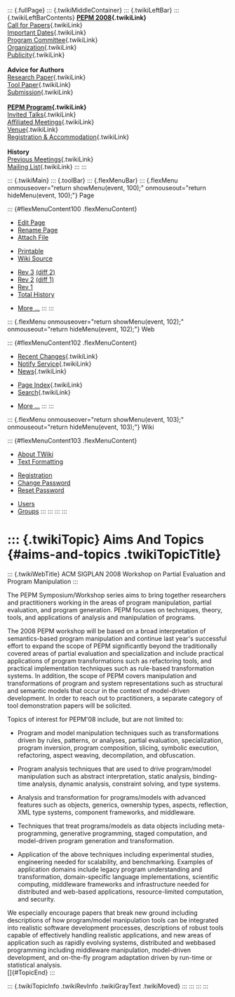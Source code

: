 ::: {.fullPage}
::: {.twikiMiddleContainer}
::: {.twikiLeftBar}
::: {.twikiLeftBarContents}
**[PEPM 2008](WebHome){.twikiLink}**\
[Call for Papers](CallForPapers){.twikiLink}\
[Important Dates](ImportantDates){.twikiLink}\
[Program Committee](ProgramCommittee){.twikiLink}\
[Organization](ConferenceOrganization){.twikiLink}\
[Publicity](PEPMPublicity){.twikiLink}\
\
**Advice for Authors**\
[Research Paper](ResearchPaperAdvice){.twikiLink}\
[Tool Paper](ToolPaperAdvice){.twikiLink}\
[Submission](PaperSubmission){.twikiLink}\
\
**[PEPM Program](PEPMProgram){.twikiLink}**\
[Invited Talks](InvitedTalks){.twikiLink}\
[Affiliated Meetings](AffiliatedMeetings){.twikiLink}\
[Venue](WorkshopVenue){.twikiLink}\
[Registration & Accommodation](RegistrationAndAccomodation){.twikiLink}\
\
**History**\
[Previous Meetings](PreviousMeetings){.twikiLink}\
[Mailing List](PEPMNews){.twikiLink}
:::
:::

::: {.twikiMain}
::: {.toolBar}
::: {.flexMenuBar}
::: {.flexMenu onmouseover="return showMenu(event, 100);" onmouseout="return hideMenu(event, 100);"}
Page

::: {#flexMenuContent100 .flexMenuContent}
-   [Edit
    Page](http://www.program-transformation.org/edit/PEPM08/AimsAndTopics?t=1536828929)
-   [Rename
    Page](http://www.program-transformation.org/rename/PEPM08/AimsAndTopics)
-   [Attach
    File](http://www.program-transformation.org/attach/PEPM08/AimsAndTopics)

<!-- -->

-   [Printable](http://www.program-transformation.org/view/PEPM08/AimsAndTopics?skin=print.pattern)
-   [Wiki
    Source](http://www.program-transformation.org/view/PEPM08/AimsAndTopics?skin=text&raw=on&contenttype=text/plain)

<!-- -->

-   [Rev
    3](http://www.program-transformation.org/view/PEPM08/AimsAndTopics?rev=1.3)
    [(diff 2)](http://www.program-transformation.org/rdiff/PEPM08/AimsAndTopics?rev1=1.3&rev2=1.2)
-   [Rev
    2](http://www.program-transformation.org/view/PEPM08/AimsAndTopics?rev=1.2)
    [(diff 1)](http://www.program-transformation.org/rdiff/PEPM08/AimsAndTopics?rev1=1.2&rev2=1.1)
-   [Rev
    1](http://www.program-transformation.org/view/PEPM08/AimsAndTopics?rev=1.1)
-   [Total
    History](http://www.program-transformation.org/rdiff/PEPM08/AimsAndTopics)

<!-- -->

-   [More
    \...](http://www.program-transformation.org/oops/PEPM08/AimsAndTopics?template=oopsmore&param1=1.3&param2=1.3)
:::
:::

::: {.flexMenu onmouseover="return showMenu(event, 102);" onmouseout="return hideMenu(event, 102);"}
Web

::: {#flexMenuContent102 .flexMenuContent}
-   [Recent Changes](WebChanges){.twikiLink}
-   [Notify Service](WebNotify){.twikiLink}
-   [News](WebNews){.twikiLink}

<!-- -->

-   [Page Index](WebIndex){.twikiLink}
-   [Search](WebSearch){.twikiLink}

<!-- -->

-   [More
    \...](http://www.program-transformation.org/oops/PEPM08/AimsAndTopics?template=oopsmore&param1=1.3&param2=1.3)
:::
:::

::: {.flexMenu onmouseover="return showMenu(event, 103);" onmouseout="return hideMenu(event, 103);"}
Wiki

::: {#flexMenuContent103 .flexMenuContent}
-   [About
    TWiki](http://www.program-transformation.org/view/TWiki/WebHome)
-   [Text
    Formatting](http://www.program-transformation.org/view/TWiki/TextFormattingRules)

<!-- -->

-   [Registration](http://www.program-transformation.org/view/TWiki/TWikiRegistration)
-   [Change
    Password](http://www.program-transformation.org/view/TWiki/ChangePassword)
-   [Reset
    Password](http://www.program-transformation.org/view/TWiki/ResetPassword)

<!-- -->

-   [Users](http://www.program-transformation.org/view/Main/TWikiUsers)
-   [Groups](http://www.program-transformation.org/view/Main/TWikiGroups)
:::
:::
:::
:::

::: {.twikiTopic}
Aims And Topics {#aims-and-topics .twikiTopicTitle}
===============

::: {.twikiWebTitle}
ACM SIGPLAN 2008 Workshop on Partial Evaluation and Program Manipulation
:::

The PEPM Symposium/Workshop series aims to bring together researchers
and practitioners working in the areas of program manipulation, partial
evaluation, and program generation. PEPM focuses on techniques, theory,
tools, and applications of analysis and manipulation of programs.

The 2008 PEPM workshop will be based on a broad interpretation of
semantics-based program manipulation and continue last year\'s
successful effort to expand the scope of PEPM significantly beyond the
traditionally covered areas of partial evaluation and specialization and
include practical applications of program transformations such as
refactoring tools, and practical implementation techniques such as
rule-based transformation systems. In addition, the scope of PEPM covers
manipulation and transformations of program and system representations
such as structural and semantic models that occur in the context of
model-driven development. In order to reach out to practitioners, a
separate category of tool demonstration papers will be solicited.

Topics of interest for PEPM\'08 include, but are not limited to:

-   Program and model manipulation techniques such as transformations
    driven by rules, patterns, or analyses, partial evaluation,
    specialization, program inversion, program composition, slicing,
    symbolic execution, refactoring, aspect weaving, decompilation, and
    obfuscation.

<!-- -->

-   Program analysis techniques that are used to drive program/model
    manipulation such as abstract interpretation, static analysis,
    binding-time analysis, dynamic analysis, constraint solving, and
    type systems.

<!-- -->

-   Analysis and transformation for programs/models with advanced
    features such as objects, generics, ownership types, aspects,
    reflection, XML type systems, component frameworks, and middleware.

<!-- -->

-   Techniques that treat programs/models as data objects including
    meta-programming, generative programming, staged computation, and
    model-driven program generation and transformation.

<!-- -->

-   Application of the above techniques including experimental studies,
    engineering needed for scalability, and benchmarking. Examples of
    application domains include legacy program understanding and
    transformation, domain-specific language implementations, scientific
    computing, middleware frameworks and infrastructure needed for
    distributed and web-based applications, resource-limited
    computation, and security.

We especially encourage papers that break new ground including
descriptions of how program/model manipulation tools can be integrated
into realistic software development processes, descriptions of robust
tools capable of effectively handling realistic applications, and new
areas of application such as rapidly evolving systems, distributed and
webbased programming including middleware manipulation, model-driven
development, and on-the-fly program adaptation driven by run-time or
statistical analysis.\
[]{#TopicEnd}
:::

::: {.twikiTopicInfo .twikiRevInfo .twikiGrayText .twikiMoved}
:::
:::
:::
:::
